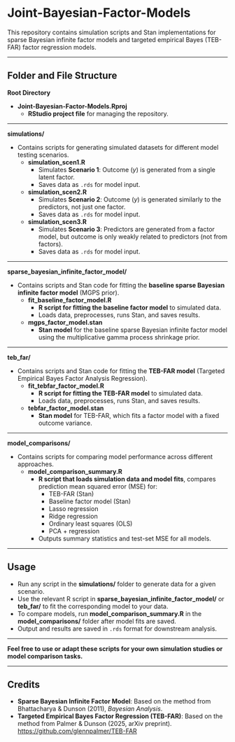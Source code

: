 # Joint-Bayesian-Factor-Models

This repository contains simulation scripts and Stan implementations for sparse Bayesian infinite factor models and targeted empirical Bayes (TEB-FAR) factor regression models.

---

## Folder and File Structure

**Root Directory**

- **Joint-Bayesian-Factor-Models.Rproj**
  - **RStudio project file** for managing the repository.

---

**simulations/**

- Contains scripts for generating simulated datasets for different model testing scenarios.
    - **simulation_scen1.R**
      - Simulates **Scenario 1**: Outcome (*y*) is generated from a single latent factor.
      - Saves data as `.rds` for model input.
    - **simulation_scen2.R**
      - Simulates **Scenario 2**: Outcome (*y*) is generated similarly to the predictors, not just one factor.
      - Saves data as `.rds` for model input.
    - **simulation_scen3.R**
      - Simulates **Scenario 3**: Predictors are generated from a factor model, but outcome is only weakly related to predictors (not from factors).
      - Saves data as `.rds` for model input.

---

**sparse_bayesian_infinite_factor_model/**

- Contains scripts and Stan code for fitting the **baseline sparse Bayesian infinite factor model** (MGPS prior).
    - **fit_baseline_factor_model.R**
      - **R script for fitting the baseline factor model** to simulated data.
      - Loads data, preprocesses, runs Stan, and saves results.
    - **mgps_factor_model.stan**
      - **Stan model** for the baseline sparse Bayesian infinite factor model using the multiplicative gamma process shrinkage prior.

---

**teb_far/**

- Contains scripts and Stan code for fitting the **TEB-FAR model** (Targeted Empirical Bayes Factor Analysis Regression).
    - **fit_tebfar_factor_model.R**
      - **R script for fitting the TEB-FAR model** to simulated data.
      - Loads data, preprocesses, runs Stan, and saves results.
    - **tebfar_factor_model.stan**
      - **Stan model** for TEB-FAR, which fits a factor model with a fixed outcome variance.

---

**model_comparisons/**

- Contains scripts for comparing model performance across different approaches.
    - **model_comparison_summary.R**
      - **R script that loads simulation data and model fits**, compares prediction mean squared error (MSE) for:
        - TEB-FAR (Stan)
        - Baseline factor model (Stan)
        - Lasso regression
        - Ridge regression
        - Ordinary least squares (OLS)
        - PCA + regression
      - Outputs summary statistics and test-set MSE for all models.

---

## Usage

- Run any script in the **simulations/** folder to generate data for a given scenario.
- Use the relevant R script in **sparse_bayesian_infinite_factor_model/** or **teb_far/** to fit the corresponding model to your data.
- To compare models, run **model_comparison_summary.R** in the **model_comparisons/** folder after model fits are saved.
- Output and results are saved in `.rds` format for downstream analysis.

---

**Feel free to use or adapt these scripts for your own simulation studies or model comparison tasks.**

---

## Credits

- **Sparse Bayesian Infinite Factor Model**: Based on the method from Bhattacharya & Dunson (2011), *Bayesian Analysis*.
- **Targeted Empirical Bayes Factor Regression (TEB-FAR)**: Based on the method from Palmer & Dunson (2025, arXiv preprint). https://github.com/glennpalmer/TEB-FAR
